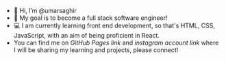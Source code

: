 - 👋 Hi, I’m @umarsaghir
- 🎯 My goal is to become a full stack software engineer!
- 💻 I am currently learning front end development, so that's HTML, CSS, JavaScript, with an aim of being proficient in React.
- You can find me on *GitHub Pages link* and *instagram account link* where I will be sharing my learning and projects, please connect!

<!---
umarsaghir/umarsaghir is a ✨ special ✨ repository because its `README.md` (this file) appears on your GitHub profile.
You can click the Preview link to take a look at your changes.
--->
